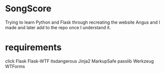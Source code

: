# SongScore
Trying to learn Python and Flask through recreating the website Angus and I made and later add to the repo once I understand it.

# requirements
click
Flask
Flask-WTF
itsdangerous
Jinja2
MarkupSafe
passlib
Werkzeug
WTForms
